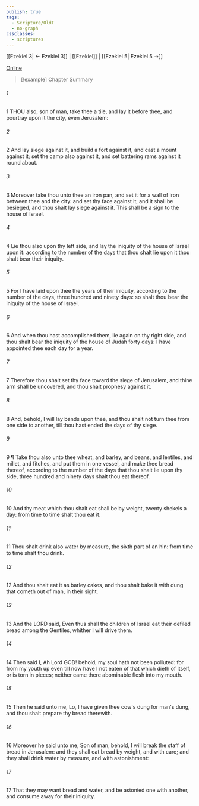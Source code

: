 ```yaml
---
publish: true
tags:
  - Scripture/OldT
  - no-graph
cssclasses:
  - scriptures
---
```

[[Ezekiel 3| ← Ezekiel 3]] | [[Ezekiel]] | [[Ezekiel 5| Ezekiel 5 →]]

[Online](https://churchofjesuschrist.org/study/scriptures/ot/ezek/4?lang=eng)

>[!example] Chapter Summary
>
###### 1
1 THOU also, son of man, take thee a tile, and lay it before thee, and pourtray upon it the city, even Jerusalem:
###### 2
2 And lay siege against it, and build a fort against it, and cast a mount against it; set the camp also against it, and set battering rams against it round about.
###### 3
3 Moreover take thou unto thee an iron pan, and set it for a wall of iron between thee and the city: and set thy face against it, and it shall be besieged, and thou shalt lay siege against it.  This shall be a sign to the house of Israel.
###### 4
4 Lie thou also upon thy left side, and lay the iniquity of the house of Israel upon it: according to the number of the days that thou shalt lie upon it thou shalt bear their iniquity.
###### 5
5 For I have laid upon thee the years of their iniquity, according to the number of the days, three hundred and ninety days: so shalt thou bear the iniquity of the house of Israel.
###### 6
6 And when thou hast accomplished them, lie again on thy right side, and thou shalt bear the iniquity of the house of Judah forty days: I have appointed thee each day for a year.
###### 7
7 Therefore thou shalt set thy face toward the siege of Jerusalem, and thine arm shall be uncovered, and thou shalt prophesy against it.
###### 8
8 And, behold, I will lay bands upon thee, and thou shalt not turn thee from one side to another, till thou hast ended the days of thy siege.
###### 9
9 ¶ Take thou also unto thee wheat, and barley, and beans, and lentiles, and millet, and fitches, and put them in one vessel, and make thee bread thereof, according to the number of the days that thou shalt lie upon thy side, three hundred and ninety days shalt thou eat thereof.
###### 10
10 And thy meat which thou shalt eat shall be by weight, twenty shekels a day: from time to time shalt thou eat it.
###### 11
11 Thou shalt drink also water by measure, the sixth part of an hin: from time to time shalt thou drink.
###### 12
12 And thou shalt eat it as barley cakes, and thou shalt bake it with dung that cometh out of man, in their sight.
###### 13
13 And the LORD said, Even thus shall the children of Israel eat their defiled bread among the Gentiles, whither I will drive them.
###### 14
14 Then said I, Ah Lord GOD!  behold, my soul hath not been polluted: for from my youth up even till now have I not eaten of that which dieth of itself, or is torn in pieces; neither came there abominable flesh into my mouth.
###### 15
15 Then he said unto me, Lo, I have given thee cow's dung for man's dung, and thou shalt prepare thy bread therewith.
###### 16
16 Moreover he said unto me, Son of man, behold, I will break the staff of bread in Jerusalem: and they shall eat bread by weight, and with care; and they shall drink water by measure, and with astonishment:
###### 17
17 That they may want bread and water, and be astonied one with another, and consume away for their iniquity.




